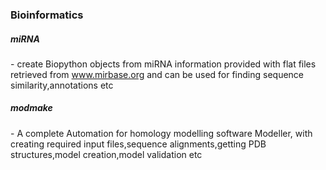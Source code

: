 **<h3>Bioinformatics</h3>**

**<h5>miRNA</h5>**- create Biopython objects from miRNA information provided with flat files retrieved from www.mirbase.org and 
can be used for finding sequence similarity,annotations etc


**<h5>modmake</h5>**- A complete Automation for homology modelling software Modeller, with creating required input files,sequence alignments,getting PDB structures,model creation,model validation etc
